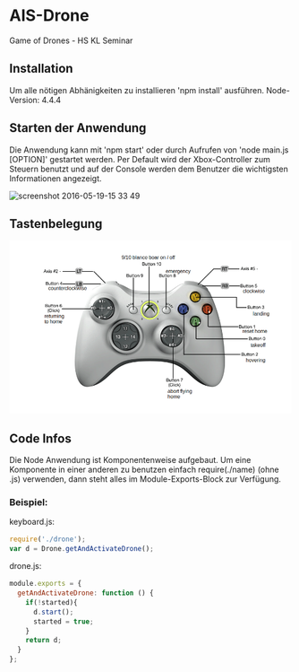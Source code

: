 # AIS-Drone
Game of Drones - HS KL Seminar

## Installation ##
Um alle nötigen Abhänigkeiten zu installieren 'npm install' ausführen.
Node-Version: 4.4.4

## Starten der Anwendung ##
Die Anwendung kann mit 'npm start' oder durch Aufrufen von 'node main.js [OPTION]' gestartet werden.
Per Default wird der Xbox-Controller zum Steuern benutzt und auf der Console werden dem Benutzer die wichtigsten Informationen angezeigt.

![screenshot 2016-05-19-15 33 49](https://cloud.githubusercontent.com/assets/9308836/15395297/6b3dc334-1dd7-11e6-961d-24e6ff83bfad.jpg)

## Tastenbelegung ##
![xbox-default](xbox-default.png)

## Code Infos ##
Die Node Anwendung ist Komponentenweise aufgebaut. Um eine Komponente in einer anderen zu benutzen einfach require(./name) (ohne .js) verwenden, dann steht alles im Module-Exports-Block zur Verfügung.

### Beispiel:

keyboard.js:

```javascript
require('./drone');
var d = Drone.getAndActivateDrone();
```

drone.js:

```javascript
module.exports = {
  getAndActivateDrone: function () {
    if(!started){
      d.start();
      started = true;
    }
    return d;
  }
};
```
